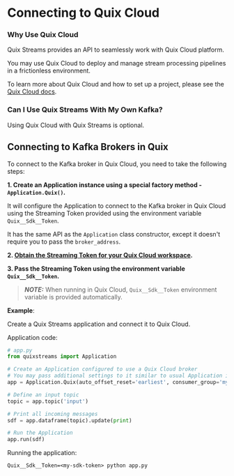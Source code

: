 # Connecting to Quix Cloud

### Why Use Quix Cloud
Quix Streams provides an API to seamlessly work with Quix Cloud platform.

You may use Quix Cloud to deploy and manage stream processing pipelines in a frictionless environment.

To learn more about Quix Cloud and how to set up a project, please see the [Quix Cloud docs](https://quix.io/docs/quix-cloud/overview.html#developing-your-stream-processing-application).

### Can I Use Quix Streams With My Own Kafka?

Using Quix Cloud with Quix Streams is optional.


## Connecting to Kafka Brokers in Quix

To connect to the Kafka broker in Quix Cloud, you need to take the following steps:

**1. Create an Application instance using a special factory method - `Application.Quix()`.**    


It will configure the Application to connect to the Kafka broker in Quix Cloud using the Streaming Token provided using the environment variable `Quix__Sdk__Token`.

It has the same API as the `Application` class constructor, except it doesn't require you to pass the `broker_address`.

**2. [Obtain the Streaming Token for your Quix Cloud workspace](https://quix.io/docs/develop/authentication/streaming-token.html#how-to-find).**


**3. Pass the Streaming Token using the environment variable `Quix__Sdk__Token`.**

>***NOTE:*** When running in Quix Cloud, `Quix__Sdk__Token` environment variable is provided automatically.



**Example**:

Create a Quix Streams application and connect it to Quix Cloud.

Application code:

```python
# app.py
from quixstreams import Application

# Create an Application configured to use a Quix Cloud broker
# You may pass additional settings to it similar to usual Application init.
app = Application.Quix(auto_offset_reset='earliest', consumer_group='my-consumer-group')

# Define an input topic
topic = app.topic('input')

# Print all incoming messages
sdf = app.dataframe(topic).update(print)

# Run the Application
app.run(sdf)
```

Running the application:

```commandline
Quix__Sdk__Token=<my-sdk-token> python app.py
```
